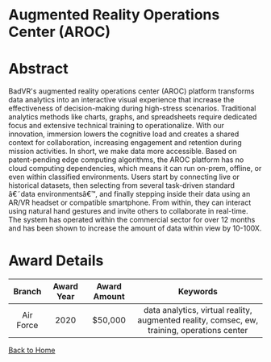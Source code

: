 
Augmented Reality Operations Center (AROC)
==========================================

# Abstract


BadVR's augmented reality operations center (AROC) platform transforms data analytics into an interactive visual experience that increase the effectiveness of decision-making during high-stress scenarios. Traditional analytics methods like charts, graphs, and spreadsheets require dedicated focus and extensive technical training to operationalize. With our innovation, immersion lowers the cognitive load and creates a shared context for collaboration, increasing engagement and retention during mission activities. In short, we make data more accessible. Based on patent-pending edge computing algorithms, the AROC platform has no cloud computing dependencies, which means it can run on-prem, offline, or even within classified environments. Users start by connecting live or historical datasets, then selecting from several task-driven standard â€˜data environmentsâ€™, and finally stepping inside their data using an AR/VR headset or compatible smartphone. From within, they can interact using natural hand gestures and invite others to collaborate in real-time. The system has operated within the commercial sector for over 12 months and has been shown to increase the amount of data within view by 10-100X.  

# Award Details

|Branch|Award Year|Award Amount|Keywords|
| :---: | :---: | :---: | :---: |
|Air Force|2020|$50,000|data analytics, virtual reality, augmented reality, comsec, ew, training, operations center|
  
  


[Back to Home](https://github.com/chrischow/dod_sbir_awards/Reports/DJ/#1682)